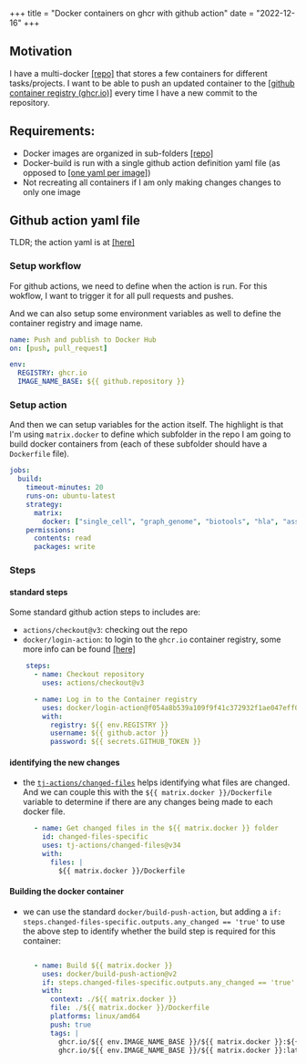 +++
title = "Docker containers on ghcr with github action"
date = "2022-12-16"
+++


## Motivation
I have a multi-docker [[repo]](https://github.com/wckdouglas/bio-tools) that stores a few containers 
for different tasks/projects. I want to be able to push an updated container to the 
[[github container registry (ghcr.io)]](https://ghcr.io) every time I have a new commit to the repository.

## Requirements:
- Docker images are organized in sub-folders [[repo]](https://github.com/wckdouglas/bio-tools)
- Docker-build is run with a single github action definition yaml file (as opposed to [[one yaml per image]](https://www.mediaglasses.blog/2020/09/27/migrating-my-docker-images-to-the-github-container-registry/))
- Not recreating all containers if I am only making changes changes to only one image

## Github action yaml file

TLDR; the action yaml is at [[here]](https://github.com/wckdouglas/bio-tools/blob/main/.github/workflows/docker.yml)

### Setup workflow

For github actions, we need to define when the action is run. For this wokflow, I want to trigger it for all pull requests and pushes.

And we can also setup some environment variables as well to define the container registry and image name.

```yaml
name: Push and publish to Docker Hub
on: [push, pull_request]

env:
  REGISTRY: ghcr.io
  IMAGE_NAME_BASE: ${{ github.repository }}
```

### Setup action

And then we can setup variables for the action itself. The highlight is that I'm using `matrix.docker` to define which subfolder in the repo I am going to build docker containers from (each of these subfolder should have a `Dockerfile` file).

```yaml
jobs:
  build:
    timeout-minutes: 20
    runs-on: ubuntu-latest
    strategy:
      matrix:
        docker: ["single_cell", "graph_genome", "biotools", "hla", "assemble"]
    permissions:
      contents: read
      packages: write
```

### Steps 

#### standard steps

Some standard github action steps to includes are:
- `actions/checkout@v3`: checking out the repo
- `docker/login-action`: to login to the `ghcr.io` container registry, some more info can be found [[here]](https://docs.github.com/en/packages/working-with-a-github-packages-registry/working-with-the-container-registry)

```yaml
    steps:
      - name: Checkout repository
        uses: actions/checkout@v3

      - name: Log in to the Container registry
        uses: docker/login-action@f054a8b539a109f9f41c372932f1ae047eff08c9
        with:
          registry: ${{ env.REGISTRY }}
          username: ${{ github.actor }}
          password: ${{ secrets.GITHUB_TOKEN }}
```

#### identifying the new changes

- the [`tj-actions/changed-files`](https://github.com/tj-actions/changed-files) helps identifying what files are changed. And we can couple this with the `${{ matrix.docker }}/Dockerfile` variable to determine if there are any changes being made to each docker file.

```yaml
      - name: Get changed files in the ${{ matrix.docker }} folder
        id: changed-files-specific
        uses: tj-actions/changed-files@v34
        with:
          files: |
            ${{ matrix.docker }}/Dockerfile
```

#### Building the docker container

- we can use the standard `docker/build-push-action`, but adding a `if: steps.changed-files-specific.outputs.any_changed == 'true'` to use the above step to identify whether the build step is required for this container:

```yaml

      - name: Build ${{ matrix.docker }}
        uses: docker/build-push-action@v2
        if: steps.changed-files-specific.outputs.any_changed == 'true'
        with:
          context: ./${{ matrix.docker }}
          file: ./${{ matrix.docker }}/Dockerfile
          platforms: linux/amd64
          push: true
          tags: |
            ghcr.io/${{ env.IMAGE_NAME_BASE }}/${{ matrix.docker }}:${{ github.sha }}
            ghcr.io/${{ env.IMAGE_NAME_BASE }}/${{ matrix.docker }}:latest
```